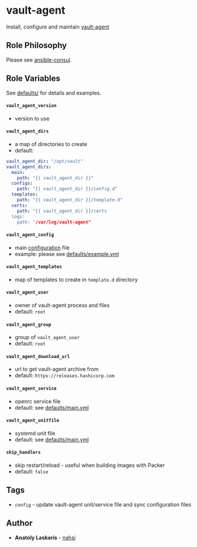 # vault-agent

Install, configure and maintain [vault-agent](https://www.vaultproject.io/docs/agent)

## Role Philosophy

Please see
[ansible-consul](https://github.com/nahsi/ansible-consul#role-philosophy).

## Role Variables

See [defaults/](https://github.com/nahsi/ansible-vault-agent/blob/master/defaults/) for details and examples.

#### `vault_agent_version`

- version to use

#### `vault_agent_dirs`

- a map of directories to create
- default:

```yaml
vault_agent_dir: "/opt/vault"
vault_agent_dirs:
  main:
    path: "{{ vault_agent_dir }}"
  configs:
    path: "{{ vault_agent_dir }}/config.d"
  templates:
    path: "{{ vault_agent_dir }}/template.d"
  certs:
    path: "{{ vault_agent_dir }}/certs
  logs:
    path: "/var/log/vault-agent"
```

#### `vault_agent_config`

- main [configuration](https://www.vaultproject.io/docs/agent#configuration) file
- example: please see [defaults/example.yml](https://github.com/nahsi/ansible-vault-agent/blob/master/defaults/example.yml)

#### `vault_agent_templates`

- map of templates to create in `template.d` directory

#### `vault_agent_user`

- owner of vault-agent process and files
- default: `root`

#### `vault_agent_group`

- group of `vault_agent_user`
- default: `root`

#### `vault_agent_download_url`

- url to get vault-agent archive from
- default: `https://releases.hashicorp.com`

#### `vault_agent_service`

- openrc service file
- default: see [defaults/main.yml](https://github.com/nahsi/ansible-vault-agent/blob/master/defaults/main.yml)

#### `vault_agent_unitfile`

- systemd unit file
- default: see [defaults/main.yml](https://github.com/nahsi/ansible-vault-agent/blob/master/defaults/main.yml)

#### `skip_handlers`

- skip restart/reload - useful when building images with Packer
- default: `false`

## Tags

- `config` - update vault-agent unit/service file and sync configuration files

## Author

- **Anatoly Laskaris** - [nahsi](https://github.com/nahsi)
